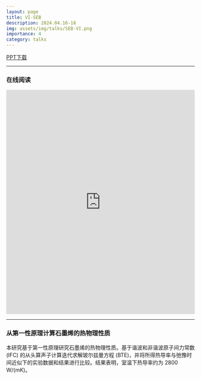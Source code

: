 ```yaml
---
layout: page
title: VI-SEB
description: 2024.04.16-18
img: assets/img/talks/SEB-VI.png
importance: 4
category: talks
---
```


[PPT下载](https://lyushisyan.github.io/assets/pdf/talks/BMSTU-2024-PPT.pdf)

---

### 在线阅读

<iframe src="https://lyushisyan.github.io/assets/pdf/talks/BMSTU-2024-PPT.pdf" width="100%" height="600px" style="border:none;"></iframe>

--- 

### 从第一性原理计算石墨烯的热物理性质

本研究基于第一性原理研究石墨烯的热物理性质。基于谐波和非谐波原子间力常数 (IFC) 的从头算声子计算迭代求解玻尔兹曼方程 (BTE)，并将所得热导率与弛豫时间近似下的实验数据和结果进行比较。结果表明，室温下热导率约为 2800 W/(mK)。
